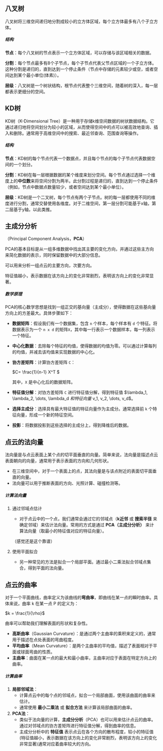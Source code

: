 ## 八叉树

八叉树将三维空间递归地分割成较小的立方体区域，每个立方体最多有八个子立方体。

##### 结构

**节点**：每个八叉树的节点表示一个立方体区域，可以存储与该区域相关的数据。

**分割**：每个节点最多有8个子节点，每个子节点代表父节点区域的一个子立方体。这种分割是递归的，直到达到一个停止条件（节点中存储的元素较少或空，或者空间达到某个最小单位(体素)）。

**层级**：八叉树是一个树状结构，根节点代表整个三维空间，随着树的深入，每一层都表示更细分的空间。



## KD树

KD树（K-Dimensional Tree）是一种用于存储k维空间数据的树状数据结构。它通过递归地将空间划分为较小的区域，从而使得空间中的点可以被高效地查询、插入和删除。通常用于高维空间中的搜索、最近邻查询、范围查询等操作。

##### 结构

**节点**：KD树的每个节点代表一个数据点，并且每个节点的每个子节点代表数据空间的一个划分。

**分割**：KD树在每一层根据数据的某个维度来划分空间。每个节点通过选择一个维度上的**中位数**来将空间分割为两半。此分割过程是递归的，直到达到一个停止条件（例如，节点中数据点数量较少，或者空间达到某个最小单位）。

**层级**：KD树是一个二叉树，每个节点有两个子节点。树的每一层都使用不同的维度进行分割，通常交替使用各维度。对于二维空间，第一层分割可能基于x轴，第二层基于y轴，以此类推。



## **主成分分析**

（Principal Component Analysis，**PCA**）

PCA的基本目标是从一组多维数据中找出其主要的变化方向，并通过这些主方向来简化数据的表示，同时保留数据中的大部分信息。

可以用来分析一组点云的主要方向，次要方向。

特征值越小，表示数据在该方向上的变化非常剧烈，表明该方向上的变化非常显著。

##### 数学原理

PCA的核心数学思想是找到一组正交的基向量（主成分），使得数据在这些基向量方向上的方差最大。具体步骤如下：

- **数据矩阵**：假设我们有一个数据集，包含 `n` 个样本，每个样本有 `d` 个特征。将数据表示为一个 `n x d` 的矩阵`X`，其中每一行表示一个数据样本，每一列表示一个特征。

- **中心化数据**：去除每个特征的均值，使得数据的均值为零。可以通过计算每列的均值，并减去该均值来实现数据的中心化。

- **协方差矩阵**：计算协方差矩阵 `C`：

  $C= \frac{1}{n-1} X^T $

  其中，`X` 是中心化后的数据矩阵。

- **特征值分解**：对协方差矩阵 `C` 进行特征值分解，得到特征值 $\lambda_1, \lambda_2, \dots, \lambda_d $和特征向量$ v_1, v_2, \dots, v_d$。

- **选择主成分**：选择具有最大特征值的特征向量作为主成分。通常选择前 `k` 个特征向量，形成一个新的特征空间。

- **投影**：将数据投影到这些选择的主成分上，得到降维后的数据。



## 点云的法向量

法向量是与点云表面上某个点的切平面垂直的向量。简单来说，法向量是描述点云表面朝向的向量，通常用于表示表面的方向和几何形状。

- 在三维空间中，对于一个表面上的点，其法向量是与该点附近的表面切平面垂直的向量。
- 法向量可以用于推断表面的方向、光照计算、碰撞检测等。

##### 计算法向量

1. 通过邻域点估计

   - 对于点云中的一个点，我们通常会通过它的邻域点（**k近邻** 或 **搜索半径** 来确定邻域）来估计法向量。常用的方式是通过 **PCA（主成分分析）** 来计算法向量（取最小的特征值对应的特征向量）。

   （感觉还是这个靠谱）

2. 使用平面拟合

   - 另一种常见的方法是拟合一个局部平面。通过最小二乘法拟合邻域点集合，得到平面的法向量。





## 点云的曲率

对于一个平面曲线，曲率定义为该曲线的**弯曲率**，即曲线在某一点的瞬时曲率。具体来说，曲率 k 在某一点 P 的定义为：

$k = \frac{1}{\rho}$

曲率可以帮助我们理解表面的形状和复杂性。

- **高斯曲率**（Gaussian Curvature）：是通过两个主曲率的乘积来定义的，通常用于描述在点处表面的弯曲程度。
- **平均曲率**（Mean Curvature）：是两个主曲率的平均值，描述了表面相对于平面或球面弯曲的性质。
- **主曲率**：曲面在某一点的最大和最小曲率，主曲率对应于表面在特定方向上的曲率。

##### 计算曲率

1. **局部邻域法**：
   - 计算点云中的每个点的邻域点，拟合一个局部曲面，使用该曲面的曲率来估计。
   - 通常使用 **最小二乘法** 或 **拟合方法** 来计算该局部曲面的曲率。
2. **PCA法**：
   - 类似于法向量的计算，**主成分分析**（PCA）也可以用来估计点云的曲率。通过对邻域点的协方差矩阵进行特征值分解，得到曲率的信息。
   - 主成分分析中的 **特征值** 表示点云在各个方向的散布程度，较小的特征值(特征值越小，表示数据在该方向上的变化非常剧烈，表明该方向上的变化非常显著)通常对应着曲率较大的方向。





